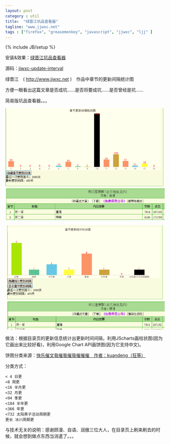 ```yaml
---
layout: post
category : util
title:  "绿晋江坑品查看器"
tagline: "www.jjwxc.net"
tags : ["firefox", "greasemonkey", "javascript", "jjwxc", "ljj" ] 
---
```

{% include JB/setup %}


安装&效果：[绿晋江坑品查看器](http://userscripts.org/scripts/show/115450)

源码：[jjwxc-update-interval](https://github.com/abbypan/jjwxc_update_interval)

绿晋江　( http://www.jjwxc.net )　作品中章节的更新间隔统计图

方便一眼看出这篇文章是否成坑……是否将要成坑……是否曾经是坑……

简易版坑品查看器。。。

![kengpin_1](/assets/posts/ljj_kengpin_1.png)

![kengpin_2](/assets/posts/ljj_kengpin_2.png)
 
做法：根据目录页的更新信息统计出更新时间间隔，利用JScharts画柱状图(因为它画出来比较好看)，利用Google Chart API画饼图(因为它支持中文)。

饼图分类来源：[快乐催文我催我催我催催催　作者：kuandeng（狂等）](http://www.jjwxc.net/comment.php?novelid=370832&commentid=36364&page=1)

分类方式：

    < 4 日更
    <8 周更
    <16 半月更
    <32 月更
    <94 季更
    <184 半年更
    <366 年更
    <732 太阳黑子活动周期更
    更长 冰川周期更

与技术无关的说明：感谢顾漫、自语、润傲三位大人，在目录页上刷来刷去的时候，就会想到做点东西当消遣了。。。
